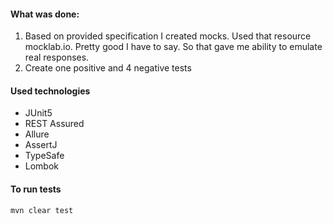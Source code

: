 #### What was done:
1. Based on provided specification I created mocks. Used that resource mocklab.io. Pretty good I have to say. So that gave me ability to emulate real responses.
2. Create one positive and 4 negative tests

#### Used technologies
* JUnit5
* REST Assured
* Allure
* AssertJ
* TypeSafe
* Lombok

#### To run tests
`mvn clear test`
